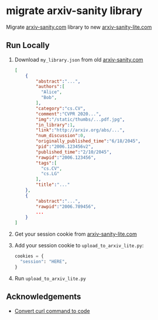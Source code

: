 
# migrate arxiv-sanity library

Migrate [arxiv-sanity.com](https://arxiv-sanity.com) library to new [arxiv-sanity-lite.com](https://arxiv-sanity-lite.com)

## Run Locally

1) Download `my_library.json` from old [arxiv-sanity.com](https://arxiv-sanity.com)

    ```json
    [
        {
            "abstract":"...",
            "authors":[
              "Alice",
              "Bob",
            ],
            "category":"cs.CV",
            "comment":"CVPR 2020...",
            "img":"/static/thumbs/...pdf.jpg",
            "in_library":1,
            "link":"http://arxiv.org/abs/...",
            "num_discussion":0,
            "originally_published_time":"6/18/2045",
            "pid":"2006.123456v2",
            "published_time":"2/10/2045",
            "rawpid":"2006.123456",
            "tags":[
              "cs.CV",
              "cs.LG"
            ],
            "title":"..."
        },
        {
            "abstract":"...",
            "rawpid":"2006.789456",
            ...
        }
    ]
    ```

2) Get your session cookie from [arxiv-sanity-lite.com](https://arxiv-sanity-lite.com)
3) Add your session cookie to `upload_to_arxiv_lite.py`:

    ```python
    cookies = {
      "session": "HERE",
    }
    ```

4) Run `upload_to_arxiv_lite.py`

## Acknowledgements

- [Convert curl command to code](https://curlconverter.com/#python)

